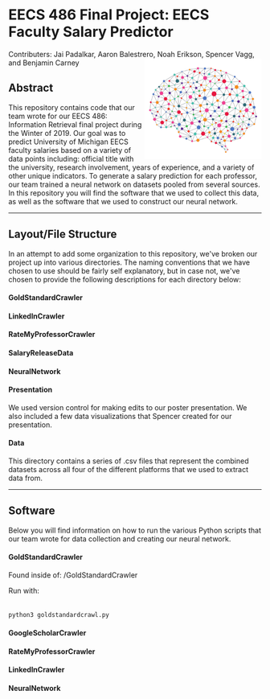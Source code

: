 # EECS 486 Final Project: EECS Faculty Salary Predictor

Contributers: Jai Padalkar, Aaron Balestrero, Noah Erikson, Spencer Vagg, and Benjamin Carney
<a href="rel"><img src="/NeuralNetwork.png" align="right" height="200" width="233" ></a>



## Abstract

This repository contains code that our team wrote for our EECS 486: Information Retrieval final project during the Winter of
2019. Our goal was to predict University of Michigan EECS faculty salaries based on a variety of data points including:
official title with the university, research involvement, years of experience, and a variety of other unique indicators. To
generate a salary prediction for each professor, our team trained a neural network on datasets pooled from several sources.
In this repository you will find the software that we used to collect this data, as well as the software that we used to
construct our neural network. 

---

## Layout/File Structure

In an attempt to add some organization to this repository, we've broken our project up into various directories. The naming
conventions that we have chosen to use should be fairly self explanatory, but in case not, we've chosen to provide the
following descriptions for each directory below:

#### GoldStandardCrawler

#### LinkedInCrawler

#### RateMyProfessorCrawler

#### SalaryReleaseData

#### NeuralNetwork

#### Presentation

We used version control for making edits to our poster presentation.  We also included a few data visualizations that Spencer created for our presentation.

#### Data

This directory contains a series of .csv files that represent the combined datasets across all four of the different
platforms that we used to extract data from.

---

## Software

Below you will find information on how to run the various Python scripts that our team wrote for data collection and creating our neural network.

#### GoldStandardCrawler

Found inside of: /GoldStandardCrawler

Run with:

```python

python3 goldstandardcrawl.py 

```

#### GoogleScholarCrawler

#### RateMyProfessorCrawler

#### LinkedInCrawler

#### NeuralNetwork


